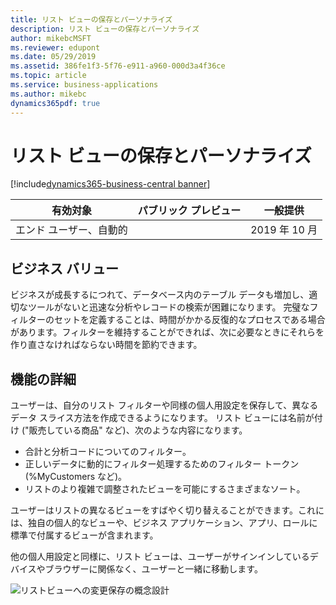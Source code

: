 ```yaml
---
title: リスト ビューの保存とパーソナライズ
description: リスト ビューの保存とパーソナライズ
author: mikebcMSFT
ms.reviewer: edupont
ms.date: 05/29/2019
ms.assetid: 386fe1f3-5f76-e911-a960-000d3a4f36ce
ms.topic: article
ms.service: business-applications
ms.author: mikebc
dynamics365pdf: true
---
```

# <a name="saving-and-personalizing-list-views"></a>リスト ビューの保存とパーソナライズ
[!include[dynamics365-business-central banner](../includes/dynamics365-business-central.md)]

| 有効対象    |  パブリック プレビュー | 一般提供 | 
| ---------- | ---------- |---------- |
|エンド ユーザー、自動的|| 2019 年 10 月|


## <a name="business-value"></a>ビジネス バリュー
<!-- bv start -->
ビジネスが成長するにつれて、データベース内のテーブル データも増加し、適切なツールがないと迅速な分析やレコードの検索が困難になります。 完璧なフィルターのセットを定義することは、時間がかかる反復的なプロセスである場合があります。フィルターを維持することができれば、次に必要なときにそれらを作り直さなければならない時間を節約できます。
<!-- bv end -->



## <a name="feature-details"></a>機能の詳細
<!--feature detail start -->
ユーザーは、自分のリスト フィルターや同様の個人用設定を保存して、異なるデータ スライス方法を作成できるようになります。 リスト ビューには名前が付け ("販売している商品" など)、次のような内容になります。

- 合計と分析コードについてのフィルター。
- 正しいデータに動的にフィルター処理するためのフィルター トークン (%MyCustomers など)。
- リストのより複雑で調整されたビューを可能にするさまざまなソート。

ユーザーはリストの異なるビューをすばやく切り替えることができます。これには、独自の個人的なビューや、ビジネス アプリケーション、アプリ、ロールに標準で付属するビューが含まれます。

他の個人用設定と同様に、リスト ビューは、ユーザーがサインインしているデバイスやブラウザーに関係なく、ユーザーと一緒に移動します。
<!--feature detail end -->

![リストビューへの変更保存の概念設計](media/list-views.png "リストビューへの変更保存の概念設計")
<!-- Picture 1 -->

<!--note from editor: This image uses a company name that is not on the approved fictitious names list. Where did you get the name? Is it from sample data for Business Central? If it is not from an approved source, you must either remove the image or change the name on it. https://microsoft.sharepoint.com/sites/LCAWeb/Home/Copyrights-Trademarks-and-Patents/Trademarks/Fictitious-Names# Answer from Eva: This is Business Central demo data - our marketing team never got the name on the list of approved names, but CELA are perfectly fine with us using it.-->












